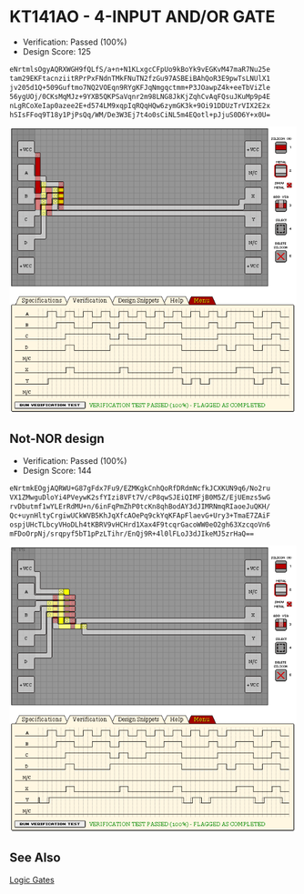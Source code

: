 # KT141AO - 4-INPUT AND/OR GATE

- Verification: Passed (100%)
- Design Score: 125

```
eNrtmlsOgyAQRXWGH9fQLfS/a+n+N1KLxgcCFpUo9kBoYk9vEGKvM47maR7Nu25e
tam29EKFtacnziitRPrPxFNdnTMkFNuTN2fzGu97ASBEiBAhQoR3E9pwTsLNUlX1
jv205d1Q+509Guftmo7NQ2VOEqn9RYgKFJqNmgqctmm+P3JOawpZ4k+eeTbViZle
56ygUOj/0CKsMqMJz+9YXB5QKPSaVqnr2m98LNG8JkKjZqhCvAqFQsuJKuMp9p4E
nLgRCoXeIap0azee2E+d574LM9xqpIqRQqHQw6zymGK3k+9Oi91DDUzTrVIX2E2x
hSIsFFoq9T18y1PjPsQq/WM/De3W3Ej7t4o0sCiNL5m4EQotl+pJjuS0D6Y+x0U=

```

![03 KT141AO - 4-INPUT AND-OR GATE](./assets/03-125.png)

## Not-NOR design

- Verification: Passed (100%)
- Design Score: 144

```
eNrtmkEOgjAQRWU+G87gFdx7Fu9/EZMKgkCnhQoRfDRdmNcfkJCXKUN9q6/No2ru
VX1ZMwguDloYi4PVeywK2sfYIzi8VFt7V/cP8qwSJEiQIMFjB0M5Z/EjUEmzs5wG
rvDbutmf1wYLErRdMU+n/6inFqPmZhP0tcKn8qhBodAY3dJIMRNmqRIaoeJuQKH/
Qc+uynHltyCrgiwUCkWVB5KhJqXfcAOePq9ckYqKFApFlaevG+Ury3+TmaE7ZAiF
ospjUHcTLbcyVHoDLh4tKBRV9vHCHrd1Xax4F9tcqrGacoWW0eO2gh63XzcqoVn6
mFDoOrpNj/srqpyf5bT1pPzLTihr/EnQj9R+4l0lFLoJ3dJIkeMJ5zrHaQ==
```

![03 KT141AO - 4-INPUT AND-OR GATE](./assets/03-144.png)

## See Also

[Logic Gates](/snippets/logic-gates.md)
